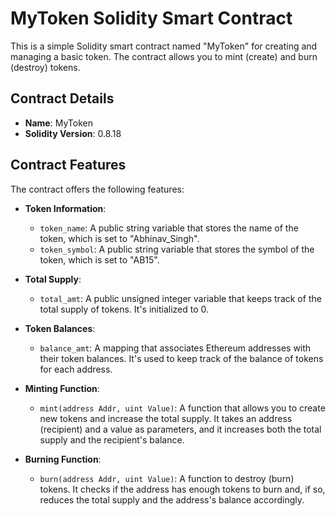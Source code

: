 # MyToken Solidity Smart Contract

This is a simple Solidity smart contract named "MyToken" for creating and managing a basic token. The contract allows you to mint (create) and burn (destroy) tokens. 

## Contract Details

- **Name**: MyToken
- **Solidity Version**: 0.8.18

## Contract Features

The contract offers the following features:

- **Token Information**:
  - `token_name`: A public string variable that stores the name of the token, which is set to "Abhinav_Singh".
  - `token_symbol`: A public string variable that stores the symbol of the token, which is set to "AB15".

- **Total Supply**:
  - `total_amt`: A public unsigned integer variable that keeps track of the total supply of tokens. It's initialized to 0.

- **Token Balances**:
  - `balance_amt`: A mapping that associates Ethereum addresses with their token balances. It's used to keep track of the balance of tokens for each address.

- **Minting Function**:
  - `mint(address Addr, uint Value)`: A function that allows you to create new tokens and increase the total supply. It takes an address (recipient) and a value as parameters, and it increases both the total supply and the recipient's balance.

- **Burning Function**:
  - `burn(address Addr, uint Value)`: A function to destroy (burn) tokens. It checks if the address has enough tokens to burn and, if so, reduces the total supply and the address's balance accordingly.

